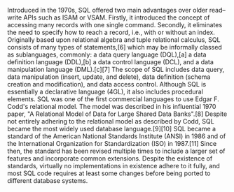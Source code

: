 Introduced in the 1970s, SQL offered two main advantages over older read–write APIs such as ISAM or VSAM. Firstly, it introduced the concept of accessing many records with one single command. Secondly, it eliminates the need to specify how to reach a record, i.e., with or without an index.
Originally based upon relational algebra and tuple relational calculus, SQL consists of many types of statements,[6] which may be informally classed as sublanguages, commonly: a data query language (DQL),[a] a data definition language (DDL),[b] a data control language (DCL), and a data manipulation language (DML).[c][7] The scope of SQL includes data query, data manipulation (insert, update, and delete), data definition (schema creation and modification), and data access control. Although SQL is essentially a declarative language (4GL), it also includes procedural elements.
SQL was one of the first commercial languages to use Edgar F. Codd's relational model. The model was described in his influential 1970 paper, "A Relational Model of Data for Large Shared Data Banks".[8]  Despite not entirely adhering to the relational model as described by Codd, SQL became the most widely used database language.[9][10]
SQL became a standard of the American National Standards Institute (ANSI) in 1986 and of the International Organization for Standardization (ISO) in 1987.[11] Since then, the standard has been revised multiple times to include a larger set of features and incorporate common extensions. Despite the existence of standards, virtually no implementations in existence adhere to it fully, and most SQL code requires at least some changes before being ported to different database systems.
